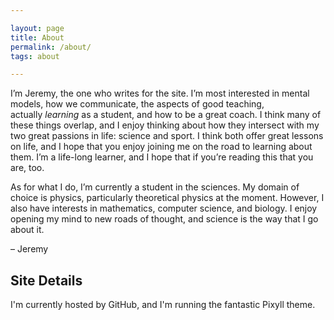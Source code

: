 ```yaml
---

layout: page
title: About
permalink: /about/
tags: about

---
```


I&#8217;m Jeremy, the one who writes for the site. I&#8217;m most interested in mental models, how we communicate, the aspects of good teaching, actually _learning_ as a student, and how to be a great coach. I think many of these things overlap, and I enjoy thinking about how they intersect with my two great passions in life: science and sport. I think both offer great lessons on life, and I hope that you enjoy joining me on the road to learning about them. I&#8217;m a life-long learner, and I hope that if you&#8217;re reading this that you are, too.

As for what I do, I&#8217;m currently a student in the sciences. My domain of choice is physics, particularly theoretical physics at the moment. However, I also have interests in mathematics, computer science, and biology. I enjoy opening my mind to new roads of thought, and science is the way that I go about it.

&#8211; Jeremy

## Site Details

I'm currently hosted by GitHub, and I'm running the fantastic Pixyll theme.
